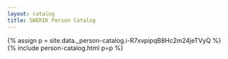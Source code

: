 ```yaml
---
layout: catalog
title: SWERIK Person Catalog
---
```

{% assign p = site.data._person-catalog.i-R7xvpipqB8Hc2m24jeTVyQ %}
{% include person-catalog.html p=p %}

